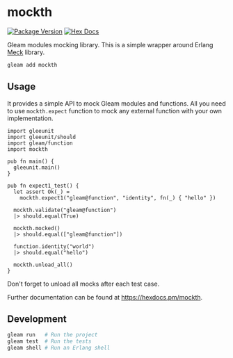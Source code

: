 # mockth

[![Package Version](https://img.shields.io/hexpm/v/mockth)](https://hex.pm/packages/mockth)
[![Hex Docs](https://img.shields.io/badge/hex-docs-ffaff3)](https://hexdocs.pm/mockth/)

Gleam modules mocking library. This is a simple wrapper around Erlang [Meck](https://github.com/eproxus/meck) library.

```sh
gleam add mockth
```

## Usage

It provides a simple API to mock Gleam modules and functions. All you need to use `mockth.expect` function to mock any external function with your own implementation.

```gleam
import gleeunit
import gleeunit/should
import gleam/function
import mockth

pub fn main() {
  gleeunit.main()
}

pub fn expect1_test() {
  let assert Ok(_) =
    mockth.expect1("gleam@function", "identity", fn(_) { "hello" })

  mockth.validate("gleam@function")
  |> should.equal(True)

  mockth.mocked()
  |> should.equal(["gleam@function"])

  function.identity("world")
  |> should.equal("hello")

  mockth.unload_all()
}
```

Don't forget to unload all mocks after each test case.

Further documentation can be found at <https://hexdocs.pm/mockth>.

## Development

```sh
gleam run   # Run the project
gleam test  # Run the tests
gleam shell # Run an Erlang shell
```
